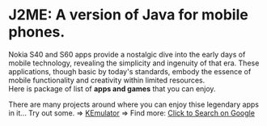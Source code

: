 # J2ME: A version of Java for mobile phones. 
Nokia S40 and S60 apps provide a nostalgic dive into the early days of mobile technology, revealing the simplicity and ingenuity of that era. 
These applications, though basic by today's standards, embody the essence of mobile functionality and creativity within limited resources.  
Here is package of list of **apps and games** that you can enjoy.

There are many projects around where you can enjoy thise legendary apps in it... Try out some.
=> [KEmulator](https://archive.org/details/KEmulator103)
=> Find more: [Click to Search on Google](https://www.google.com/search?q=j2me+emulator)


